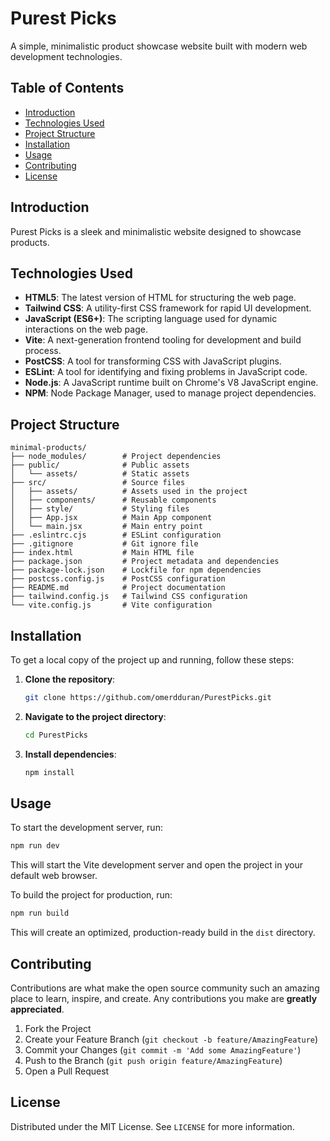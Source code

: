 # Purest Picks

A simple, minimalistic product showcase website built with modern web development technologies.

## Table of Contents

- [Introduction](#introduction)
- [Technologies Used](#technologies-used)
- [Project Structure](#project-structure)
- [Installation](#installation)
- [Usage](#usage)
- [Contributing](#contributing)
- [License](#license)

## Introduction

Purest Picks is a sleek and minimalistic website designed to showcase products.

## Technologies Used

- **HTML5**: The latest version of HTML for structuring the web page.
- **Tailwind CSS**: A utility-first CSS framework for rapid UI development.
- **JavaScript (ES6+)**: The scripting language used for dynamic interactions on the web page.
- **Vite**: A next-generation frontend tooling for development and build process.
- **PostCSS**: A tool for transforming CSS with JavaScript plugins.
- **ESLint**: A tool for identifying and fixing problems in JavaScript code.
- **Node.js**: A JavaScript runtime built on Chrome's V8 JavaScript engine.
- **NPM**: Node Package Manager, used to manage project dependencies.

## Project Structure

```
minimal-products/
├── node_modules/        # Project dependencies
├── public/              # Public assets
│   └── assets/          # Static assets
├── src/                 # Source files
│   ├── assets/          # Assets used in the project
│   ├── components/      # Reusable components
│   ├── style/           # Styling files
│   ├── App.jsx          # Main App component
│   └── main.jsx         # Main entry point
├── .eslintrc.cjs        # ESLint configuration
├── .gitignore           # Git ignore file
├── index.html           # Main HTML file
├── package.json         # Project metadata and dependencies
├── package-lock.json    # Lockfile for npm dependencies
├── postcss.config.js    # PostCSS configuration
├── README.md            # Project documentation
├── tailwind.config.js   # Tailwind CSS configuration
└── vite.config.js       # Vite configuration

```

## Installation

To get a local copy of the project up and running, follow these steps:

1. **Clone the repository**:
    ```sh
    git clone https://github.com/omerdduran/PurestPicks.git
    ```
2. **Navigate to the project directory**:
    ```sh
    cd PurestPicks
    ```
3. **Install dependencies**:
    ```sh
    npm install
    ```

## Usage

To start the development server, run:

```sh
npm run dev
```

This will start the Vite development server and open the project in your default web browser.

To build the project for production, run:

```sh
npm run build
```

This will create an optimized, production-ready build in the `dist` directory.

## Contributing

Contributions are what make the open source community such an amazing place to learn, inspire, and create. Any contributions you make are **greatly appreciated**.

1. Fork the Project
2. Create your Feature Branch (`git checkout -b feature/AmazingFeature`)
3. Commit your Changes (`git commit -m 'Add some AmazingFeature'`)
4. Push to the Branch (`git push origin feature/AmazingFeature`)
5. Open a Pull Request

## License

Distributed under the MIT License. See `LICENSE` for more information.
